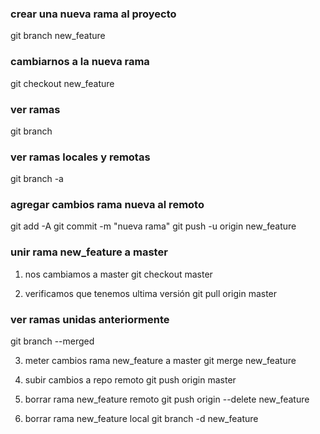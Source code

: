 ### crear una nueva rama al proyecto
git branch new_feature

### cambiarnos a la nueva rama
git checkout new_feature

### ver ramas
git branch

### ver ramas locales y remotas
git branch -a

### agregar cambios rama nueva al remoto
git add -A
git commit -m "nueva rama"
git push -u origin new_feature


### unir rama new_feature a master

1. nos cambiamos a master
git checkout master

2. verificamos que tenemos ultima versión
git pull origin master
### ver ramas unidas anteriormente
git branch --merged

3. meter cambios rama new_feature a master
git merge new_feature 

4. subir cambios a repo remoto
git push origin master 

5. borrar rama new_feature remoto
git push origin --delete new_feature

6. borrar rama new_feature local
git branch -d new_feature
